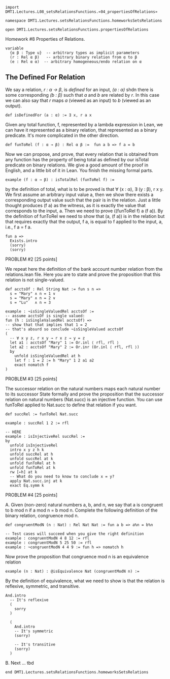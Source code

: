 ```lean
import DMT1.Lectures.L08_setsRelationsFunctions.«04_propertiesOfRelations»

namespace DMT1.Lectures.setsRelationsFunctions.homeworksSetsRelations

open DMT1.Lectures.setsRelationsFunctions.propertiesOfRelations
```

Homework #8 Properties of Relations.

<!-- toc -->

```lean
variable
  {α β : Type u}  -- arbitrary types as implicit parameters
  (r : Rel α β)   -- arbitrary binary relation from α to β
  (e : Rel α α)  -- arbitrary homogeneous/endo relation on α
```

## The Defined For Relation

We say a relation, *r : α → β*, is *defined* for an input,
*(a : α)* shdn there is some corresponding *(b : β)* such that
*a* and *b* are related by *r*. In this case we can also
say that *r* maps *a* (viewed as an input) to *b* (viewed
as an output).


```lean
def isDefinedFor (a : α) := ∃ x, r a x
```


Given any total function, f, represented by a lambda
expression in Lean, we can have it represented as a
binary relation, that represented as a binary predicate.
It's more complicated in the other direction.

```lean
def funToRel (f : α → β) : Rel α β :=  fun a b => f a = b
```

Now we can propose, and prove, that every relation that is
obtained from any function has the property of being total
as defined by our isTotal predicate on binary relations. We
give a good amount of the proof in English, and a little bit
of it in Lean. You finish the missing formal parts.


```lean
example (f : α → β) : isTotalRel (funToRel f) :=
```
by the definition of total, what is to be proved is that
∀ (x : α), ∃ (y : β), r x y. We first assume an arbitrary
input value a, then we show there exists a corresponding
output value such that the pair is in the relation. Just
a little thought produces (f a) as the witness, as it is
exactly the value that corresponds to the input, a. Then
we need to prove ((funToRel f) a (f a)). By the definition
of funToRel we need to show that (a, (f a)) is in the
relation but that requires exactly that the output, f a,
is equal to f applied to the input, a, i.e., f a = f a.
```lean
fun a =>
  Exists.intro
  (sorry)
  (sorry)
```


PROBLEM #2 [25 points]

We repeat here the definition of the bank account
number relation from the relations.lean file. Here
you are to state and prove the proposition that this
relation is not single-valued.

```lean
def acctsOf : Rel String Nat := fun s n =>
  s = "Mary" ∧ n = 1 ∨
  s = "Mary" ∧ n = 2 ∨
  s = "Lu"   ∧ n = 3

example : ¬isSingleValuedRel acctsOf :=
-- assume acctsOf is single valued:
fun (h : isSingleValuedRel acctsOf) =>
-- show that that implies that 1 = 2
-- that's absurd so conclude ¬isSingleValued acctsOf
(
  -- ∀ x y z, r x y → r x z → y = z
  let a1 : acctsOf "Mary" 1 := Or.inl ⟨ rfl, rfl ⟩
  let a2 : acctsOf "Mary" 2 := Or.inr (Or.inl ⟨ rfl, rfl ⟩)
  by
    unfold isSingleValuedRel at h
    let f : 1 = 2 := h "Mary" 1 2 a1 a2
    exact nomatch f
)
```

PROBLEM #3 [25 points]

The successor relation on the natural numbers maps
each natural number to its successor State formally and prove the proposition that the
successor relation on natural numbers (Nat.succ) is
an injective function. You can use funToRel applied
to Nat.succ to define that relation if you want.

```lean
def succRel := funToRel Nat.succ

example : succRel 1 2 := rfl

-- HERE
example : isInjectiveRel succRel :=
by
  unfold isInjectiveRel
  intro x y z h k
  unfold succRel at h
  unfold succRel at k
  unfold funToRel at h
  unfold funToRel at k
  rw [←h] at k
  -- What do you need to know to conclude x = y?
  apply Nat.succ.inj at k
  exact Eq.symm k
```


PROBLEM #4 [25 points]

A. Given (non-zero) natural numbers a, b, and n, we
say that a is congruent to b mod n if a mod n = b mod n.
Complete the following definition of the binary relation,
congruence mod n.

```lean
def congruentModN (n : Nat) : Rel Nat Nat := fun a b => a%n = b%n

-- Test cases will succeed when you give the right definition
example : congruentModN 4 8 12 := rfl
example : congruentModN 5 25 50 := rfl
example : ¬congruentModN 4 4 9 := fun h => nomatch h
```


Now prove the proposition that congruence mod n is an equivalence relation
```lean
example (n : Nat) : @isEquivalence Nat (congruentModN n) :=
```
By the definition of equivalence, what we need to show is that the
relation is reflexive, symmetric, and transitive.

```lean
And.intro
  -- It's reflexive
  (
    sorry
  )

  (
    And.intro
    -- It's symmetric
    (sorry)

    -- It's transitive
    (sorry)
  )
```

B. Next ... tbd

```lean
end DMT1.Lectures.setsRelationsFunctions.homeworksSetsRelations
```
